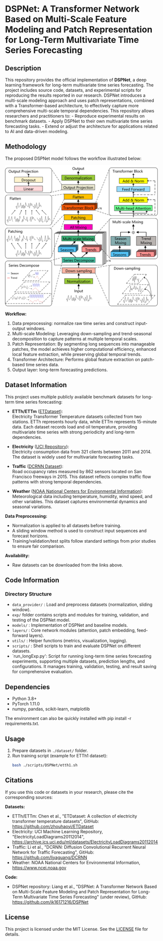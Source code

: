 # DSPNet: A Transformer Network Based on Multi-Scale Feature Modeling and Patch Representation for Long-Term Multivariate Time Series Forecasting

## Description 
This repository provides the official implementation of **DSPNet**, a deep learning framework for long-term multivariate time series forecasting. The project includes source code, datasets, and experimental scripts for reproducing the results reported in our research. DSPNet introduces a multi-scale modeling approach and uses patch representations, combined with a Transformer-based architecture, to effectively capture more comprehensive multi-scale temporal dependencies. This repository allows researchers and practitioners to: - Reproduce experimental results on benchmark datasets. - Apply DSPNet to their own multivariate time series forecasting tasks. - Extend or adjust the architecture for applications related to AI and data-driven modeling.


## Methodology

The proposed DSPNet model follows the workflow illustrated below:

![DSPNet Model Architecture](model.jpg)

**Workflow:**
1. Data preprocessing: normalize raw time series and construct input-output windows.
2. Multi-scale Modeling: Leveraging down-sampling and trend-seasonal decomposition to capture patterns at multiple temporal scales.
3. Patch Representation: By segmenting long sequences into manageable patches, the model achieves higher computational efficiency, enhanced local feature extraction, while preserving global temporal trends.
4. Transformer Architecture: Performs global feature extraction on patch-based time series data.
5. Output layer: long-term forecasting predictions.


## Dataset Information

This project uses multiple publicly available benchmark datasets for long-term time series forecasting:

- **ETTh/ETTm** ([ETDataset](https://github.com/zhouhaoyi/ETDataset)):  
  Electricity Transformer Temperature datasets collected from two stations. ETTh represents hourly data, while ETTm represents 15-minute data. Each dataset records load and oil temperature, providing multivariate time series with strong periodicity and long-term dependencies.  

- **Electricity** ([UCI Repository](https://archive.ics.uci.edu/ml/datasets/ElectricityLoadDiagrams20112014)):  
  Electricity consumption data from 321 clients between 2011 and 2014. The dataset is widely used for multivariate forecasting tasks.  

- **Traffic** ([DCRNN Dataset](https://github.com/liyaguang/DCRNN)):  
  Road occupancy rates measured by 862 sensors located on San Francisco freeways in 2015. This dataset reflects complex traffic flow patterns with strong temporal dependencies.  

- **Weather** ([NOAA National Centers for Environmental Information](https://www.ncei.noaa.gov)):  
  Meteorological data including temperature, humidity, wind speed, and other variables. This dataset captures environmental dynamics and seasonal variations.  

**Data Preprocessing:**  
- Normalization is applied to all datasets before training.  
- A sliding window method is used to construct input sequences and forecast horizons.  
- Training/validation/test splits follow standard settings from prior studies to ensure fair comparison.  

**Availability:**  
- Raw datasets can be downloaded from the links above.  

## Code Information

### Directory Structure
- `data_provider/` : Load and preprocess datasets (normalization, sliding window).
- `exp/` folder contains scripts and modules for training, validation, and testing of the DSPNet model.
- `models/` : Implementation of DSPNet and baseline models.
- `layers/` : Core network modules (attention, patch embedding, feed-forward layers).
- `utils/` : Helper functions (metrics, visualization, logging).
- `scripts/` : Shell scripts to train and evaluate DSPNet on different datasets.
- `run_longExp.py': Script for running long-term time series forecasting experiments, supporting multiple datasets, prediction lengths, and configurations. It manages training, validation, testing, and result saving for comprehensive evaluation.

## Dependencies
- Python 3.8+
- PyTorch 1.11.0
- numpy, pandas, scikit-learn, matplotlib
  
The environment can also be quickly installed with pip install -r requirements.txt.
## Usage
1. Prepare datasets in `./dataset/` folder.
2. Run training script (example for ETTh1 dataset):
   ```bash
   bash ./scripts/DSPNet/etth1.sh

## Citations

If you use this code or datasets in your research, please cite the corresponding sources:

**Datasets:**
- ETTh/ETTm: Chen et al., "ETDataset: A collection of electricity transformer temperature datasets", GitHub: https://github.com/zhouhaoyi/ETDataset
- Electricity: UCI Machine Learning Repository, "ElectricityLoadDiagrams20112014", https://archive.ics.uci.edu/ml/datasets/ElectricityLoadDiagrams20112014
- Traffic: Li et al., "DCRNN: Diffusion Convolutional Recurrent Neural Network for Traffic Forecasting", GitHub: https://github.com/liyaguang/DCRNN
- Weather: NOAA National Centers for Environmental Information, https://www.ncei.noaa.gov

**Code:**
- DSPNet repository: Liang et al., "DSPNet: A Transformer Network Based on Multi-Scale Feature Modeling and Patch Representation for Long-Term Multivariate Time Series Forecasting" (under review), GitHub: https://github.com/jk16171216/DSPNet

## License

This project is licensed under the MIT License. See the [LICENSE](LICENSE) file for details.


